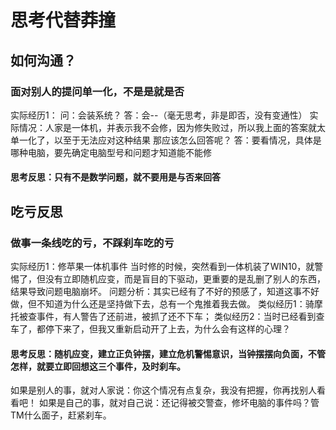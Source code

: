 #  思考代替莽撞

## 如何沟通？
### 面对别人的提问单一化，不是是就是否
实际经历1：
问：会装系统？
答：会--（毫无思考，非是即否，没有变通性）
实际情况：人家是一体机，并表示我不会修，因为修失败过，所以我上面的答案就太单一化了，以至于无法应对这种结果
那应该怎么回答呢？
答：要看情况，具体是哪种电脑，要先确定电脑型号和问题才知道能不能修
#### 思考反思：只有不是数学问题，就不要用是与否来回答


## 吃亏反思
### 做事一条线吃的亏，不踩刹车吃的亏
实际经历1：修苹果一体机事件
当时修的时候，突然看到一体机装了WIN10，就警惕了，但没有立即随机应变，而是盲目的下驱动，更重要的是乱删了别人的东西，结果导致问题电脑崩坏。
问题分析：其实已经有了不好的预感了，知道这事不好做，但不知道为什么还是坚持做下去，总有一个鬼推着我去做。
类似经历1：骑摩托被查事件，有人警告了还前进，被抓了还不下车；
类似经历2：当时已经看到查车了，都停下来了，但我又重新启动开了上去，为什么会有这样的心理？
#### 思考反思：随机应变，建立正负钟摆，建立危机警惕意识，当钟摆摆向负面，不管怎样，就要立即回想这三个事件，及时刹车。
如果是别人的事，就对人家说：你这个情况有点复杂，我没有把握，你再找别人看看吧！
如果是自己的事，就对自己说：还记得被交警查，修坏电脑的事件吗？管TM什么面子，赶紧刹车。




